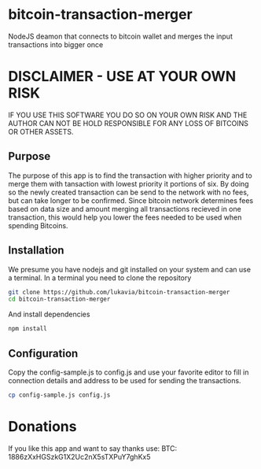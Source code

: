 # bitcoin-transaction-merger
NodeJS deamon that connects to bitcoin wallet and merges the input transactions into bigger once

# DISCLAIMER - USE AT YOUR OWN RISK
IF YOU USE THIS SOFTWARE YOU DO SO ON YOUR OWN RISK AND THE AUTHOR CAN NOT BE HOLD RESPONSIBLE FOR ANY LOSS OF BITCOINS OR OTHER ASSETS.

## Purpose
The purpose of this app is to find the transaction with higher priority and to merge them with tansaction with lowest priority it portions of six.
By doing so the newly created transaction can be send to the network with no fees, but can take longer to be confirmed.
Since bitcoin network determines fees based on data size and amount merging all transactions recieved in one transaction, this would help you lower the fees needed to be used when spending Bitcoins.

## Installation
We presume you have nodejs and git installed on your system and can use a terminal.
In a terminal you need to clone the repository
```bash
git clone https://github.com/lukavia/bitcoin-transaction-merger
cd bitcoin-transaction-merger
```
And install dependencies
```bash
npm install
```

## Configuration
Copy the config-sample.js to config.js and use your favorite editor to fill in connection details and address to be used for sending the transactions.
```bash
cp config-sample.js config.js
```

# Donations
If you like this app and want to say thanks use:
BTC: 1886zXxHGSzkG1X2Uc2nX5sTXPuY7ghKx5
